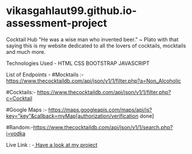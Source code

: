 # vikasgahlaut99.github.io-assessment-project
Cocktail Hub
"He was a wise man who invented beer." ~ Plato with that saying this is my website dedicated to all the lovers of cocktails, mocktails and much more.

Technologies Used -
HTML
CSS
BOOTSTRAP
JAVASCRIPT

List of Endpoints -
#Mocktails :- https://www.thecocktaildb.com/api/json/v1/1/filter.php?a=Non_Alcoholic

#Cocktails:- https://www.thecocktaildb.com/api/json/v1/1/filter.php?c=Cocktail

#Google Maps :- https://maps.googleapis.com/maps/api/js?key="key"&callback=myMap[authorization/verification done]

#Random:-https://www.thecocktaildb.com/api/json/v1/1/search.php?i=vodka

Live Link : -<a href="https://vikasgahlaut99.github.io-assessment-project"> Have a look at my project</a>
